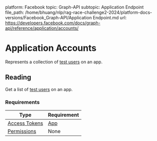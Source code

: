 platform: Facebook
topic: Graph-API
subtopic: Application Endpoint
file_path: /home/bhuang/nlp/rag-race-challenge2-2024/platform-docs-versions/Facebook_Graph-API/Application Endpoint.md
url: https://developers.facebook.com/docs/graph-api/reference/application/accounts/

# Application Accounts

Represents a collection of [test users](https://developers.facebook.com/docs/development/build-and-test/test-users) on an app.

## Reading

Get a list of [test users](https://developers.facebook.com/docs/development/build-and-test/test-users) on an app.

### Requirements

| Type | Requirement |
| --- | --- |
| [Access Tokens](https://developers.facebook.com/docs/facebook-login/access-tokens/) | [App](https://developers.facebook.com/docs/facebook-login/access-tokens/#apptokens) |
| [Permissions](https://developers.facebook.com/docs/permissions/reference) | None |